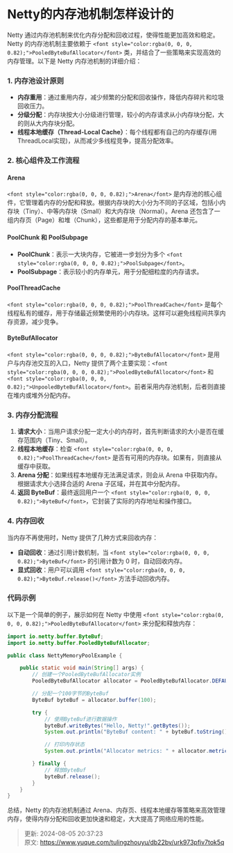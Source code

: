 # Netty的内存池机制怎样设计的

<font style="color:rgba(0, 0, 0, 0.82);">Netty 通过内存池机制来优化内存分配和回收过程，使得性能更加高效和稳定。Netty 的内存池机制主要依赖于 </font>`<font style="color:rgba(0, 0, 0, 0.82);">PooledByteBufAllocator</font>`<font style="color:rgba(0, 0, 0, 0.82);"> 类，并结合了一些策略来实现高效的内存管理。以下是 Netty 内存池机制的详细介绍：</font>

### <font style="color:rgba(0, 0, 0, 0.82);">1. 内存池设计原则</font>
+ **<font style="color:rgba(0, 0, 0, 0.82);">内存重用</font>**<font style="color:rgba(0, 0, 0, 0.82);">：通过重用内存，减少频繁的分配和回收操作，降低内存碎片和垃圾回收压力。</font>
+ **<font style="color:rgba(0, 0, 0, 0.82);">分级分配</font>**<font style="color:rgba(0, 0, 0, 0.82);">：内存块按大小分级进行管理，较小的内存请求从小内存块分配，大的则从大内存块分配。</font>
+ **<font style="color:rgba(0, 0, 0, 0.82);">线程本地缓存（Thread-Local Cache）</font>**<font style="color:rgba(0, 0, 0, 0.82);">：每个线程都有自己的内存缓存(用ThreadLocal实现)，从而减少多线程竞争，提高分配效率。</font>

### <font style="color:rgba(0, 0, 0, 0.82);">2. 核心组件及工作流程</font>
#### <font style="color:rgba(0, 0, 0, 0.82);">Arena</font>
`<font style="color:rgba(0, 0, 0, 0.82);">Arena</font>`<font style="color:rgba(0, 0, 0, 0.82);"> </font><font style="color:rgba(0, 0, 0, 0.82);">是内存池的核心组件，它管理着内存的分配和释放。根据内存块的大小分为不同的子区域，包括小内存块（Tiny）、中等内存块（Small）和大内存块（Normal）。Arena 还包含了一组内存页（Page）和堆（Chunk），这些都是用于分配内存的基本单元。</font>

#### <font style="color:rgba(0, 0, 0, 0.82);">PoolChunk 和 PoolSubpage</font>
+ **<font style="color:rgba(0, 0, 0, 0.82);">PoolChunk</font>**<font style="color:rgba(0, 0, 0, 0.82);">：表示一大块内存，它被进一步划分为多个</font><font style="color:rgba(0, 0, 0, 0.82);"> </font>`<font style="color:rgba(0, 0, 0, 0.82);">PoolSubpage</font>`<font style="color:rgba(0, 0, 0, 0.82);">。</font>
+ **<font style="color:rgba(0, 0, 0, 0.82);">PoolSubpage</font>**<font style="color:rgba(0, 0, 0, 0.82);">：表示较小的内存单元，用于分配细粒度的内存请求。</font>

#### <font style="color:rgba(0, 0, 0, 0.82);">PoolThreadCache</font>
`<font style="color:rgba(0, 0, 0, 0.82);">PoolThreadCache</font>`<font style="color:rgba(0, 0, 0, 0.82);"> </font><font style="color:rgba(0, 0, 0, 0.82);">是每个线程私有的缓存，用于存储最近频繁使用的小内存块。这样可以避免线程间共享内存资源，减少竞争。</font>

#### <font style="color:rgba(0, 0, 0, 0.82);">ByteBufAllocator</font>
`<font style="color:rgba(0, 0, 0, 0.82);">ByteBufAllocator</font>`<font style="color:rgba(0, 0, 0, 0.82);"> </font><font style="color:rgba(0, 0, 0, 0.82);">是用户与内存池交互的入口，Netty 提供了两个主要实现：</font>`<font style="color:rgba(0, 0, 0, 0.82);">PooledByteBufAllocator</font>`<font style="color:rgba(0, 0, 0, 0.82);"> </font><font style="color:rgba(0, 0, 0, 0.82);">和</font><font style="color:rgba(0, 0, 0, 0.82);"> </font>`<font style="color:rgba(0, 0, 0, 0.82);">UnpooledByteBufAllocator</font>`<font style="color:rgba(0, 0, 0, 0.82);">。前者采用内存池机制，后者则直接在堆内或堆外分配内存。</font>

### <font style="color:rgba(0, 0, 0, 0.82);">3. 内存分配流程</font>
1. **<font style="color:rgba(0, 0, 0, 0.82);">请求大小</font>**<font style="color:rgba(0, 0, 0, 0.82);">：当用户请求分配一定大小的内存时，首先判断请求的大小是否在缓存范围内（Tiny、Small）。</font>
2. **<font style="color:rgba(0, 0, 0, 0.82);">线程本地缓存</font>**<font style="color:rgba(0, 0, 0, 0.82);">：检查</font><font style="color:rgba(0, 0, 0, 0.82);"> </font>`<font style="color:rgba(0, 0, 0, 0.82);">PoolThreadCache</font>`<font style="color:rgba(0, 0, 0, 0.82);"> </font><font style="color:rgba(0, 0, 0, 0.82);">是否有可用的内存块。如果有，则直接从缓存中获取。</font>
3. **<font style="color:rgba(0, 0, 0, 0.82);">Arena 分配</font>**<font style="color:rgba(0, 0, 0, 0.82);">：如果线程本地缓存无法满足请求，则会从 Arena 中获取内存。根据请求大小选择合适的 Arena 子区域，并在其中分配内存。</font>
4. **<font style="color:rgba(0, 0, 0, 0.82);">返回 ByteBuf</font>**<font style="color:rgba(0, 0, 0, 0.82);">：最终返回用户一个</font><font style="color:rgba(0, 0, 0, 0.82);"> </font>`<font style="color:rgba(0, 0, 0, 0.82);">ByteBuf</font>`<font style="color:rgba(0, 0, 0, 0.82);">，它封装了实际的内存地址和操作接口。</font>

### <font style="color:rgba(0, 0, 0, 0.82);">4. 内存回收</font>
<font style="color:rgba(0, 0, 0, 0.82);">当内存不再使用时，Netty 提供了几种方式来回收内存：</font>

+ **<font style="color:rgba(0, 0, 0, 0.82);">自动回收</font>**<font style="color:rgba(0, 0, 0, 0.82);">：通过引用计数机制，当</font><font style="color:rgba(0, 0, 0, 0.82);"> </font>`<font style="color:rgba(0, 0, 0, 0.82);">ByteBuf</font>`<font style="color:rgba(0, 0, 0, 0.82);"> </font><font style="color:rgba(0, 0, 0, 0.82);">的引用计数为 0 时，自动回收内存。</font>
+ **<font style="color:rgba(0, 0, 0, 0.82);">显式回收</font>**<font style="color:rgba(0, 0, 0, 0.82);">：用户可以调用</font><font style="color:rgba(0, 0, 0, 0.82);"> </font>`<font style="color:rgba(0, 0, 0, 0.82);">ByteBuf.release()</font>`<font style="color:rgba(0, 0, 0, 0.82);"> </font><font style="color:rgba(0, 0, 0, 0.82);">方法手动回收内存。</font>

### <font style="color:rgba(0, 0, 0, 0.82);">代码示例</font>
<font style="color:rgba(0, 0, 0, 0.82);">以下是一个简单的例子，展示如何在 Netty 中使用</font><font style="color:rgba(0, 0, 0, 0.82);"> </font>`<font style="color:rgba(0, 0, 0, 0.82);">PooledByteBufAllocator</font>`<font style="color:rgba(0, 0, 0, 0.82);"> </font><font style="color:rgba(0, 0, 0, 0.82);">来分配和释放内存：</font>

```java
import io.netty.buffer.ByteBuf;  
import io.netty.buffer.PooledByteBufAllocator;  

public class NettyMemoryPoolExample {  

    public static void main(String[] args) {  
        // 创建一个PooledByteBufAllocator实例  
        PooledByteBufAllocator allocator = PooledByteBufAllocator.DEFAULT;  

        // 分配一个100字节的ByteBuf  
        ByteBuf byteBuf = allocator.buffer(100);  

        try {  
            // 使用ByteBuf进行数据操作  
            byteBuf.writeBytes("Hello, Netty!".getBytes());  
            System.out.println("ByteBuf content: " + byteBuf.toString());  

            // 打印内存状态  
            System.out.println("Allocator metrics: " + allocator.metric());  

        } finally {  
            // 释放ByteBuf  
            byteBuf.release();  
        }  
    }  
}
```

<font style="color:rgba(0, 0, 0, 0.82);">总结，Netty 的内存池机制通过 Arena、内存页、线程本地缓存等策略来高效管理内存，使得内存分配和回收更加快速和稳定，大大提高了网络应用的性能。</font>



> 更新: 2024-08-05 20:37:23  
> 原文: <https://www.yuque.com/tulingzhouyu/db22bv/urk973pfiv7tok5q>